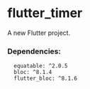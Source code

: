 # flutter_timer

A new Flutter project.

### Dependencies:

```
  equatable: ^2.0.5
  bloc: ^8.1.4
  flutter_bloc: ^8.1.6
```
